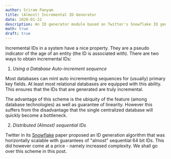 ```yaml
---
author: Sriram Panyam
title: (Almost) Incremental ID Generator
date: 2020-01-22
description: An ID generator module based on Twitter's Snowflake ID generator that generates (almost) incremental 64 bit IDs.
math: true
draft: true
---
```


Incremental IDs in a system have a nice property.   They are a pseudo indicator of the age of an entity (the ID is associated with).  There are two ways to obtain incremental IDs:

1. *Using a Database Auto-increment sequence*

Most databases can mint auto incrementing sequences for (usually) primary key fields.  At least most relational databases are equipped with this ability.  This ensures that the IDs that are generated are truly incremental.

The advantage of this scheme is the ubiquity of the feature (among database technologies) as well as guarantee of linearity.  However this suffers from the disadvantage that the single centralized database will quickly become a bottleneck.

2. *Distributed (Almost) sequential IDs*

Twitter in its [Snowflake](https://blog.twitter.com/engineering/en_us/a/2010/announcing-snowflake) paper proposed an ID generation algorithm that was horizontally scalable with guarantees of "almost" sequential 64 bit IDs.  This did however come at a price - namely increased complexity.  We shall go over this scheme in this post.

